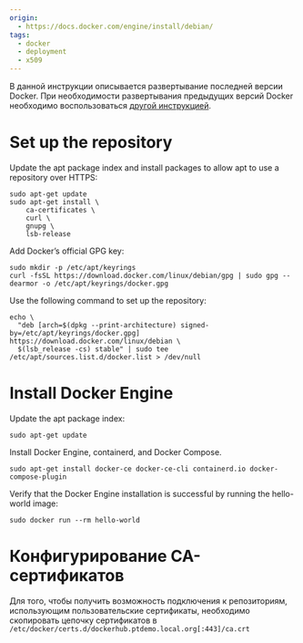 ```yaml
---
origin:
  - https://docs.docker.com/engine/install/debian/
tags:
  - docker
  - deployment
  - x509
---
```

В данной инструкции описывается развертывание последней версии Docker. При необходимости развертывания предыдущих версий Docker необходимо воспользоваться [другой инструкцией](Развертывание%20предыдущих%20версий%20Docker%20под%20Debian%2011.md).
# Set up the repository
Update the apt package index and install packages to allow apt to use a repository over HTTPS:
```
sudo apt-get update
sudo apt-get install \
    ca-certificates \
    curl \
    gnupg \
    lsb-release
```
Add Docker’s official GPG key:
```
sudo mkdir -p /etc/apt/keyrings
curl -fsSL https://download.docker.com/linux/debian/gpg | sudo gpg --dearmor -o /etc/apt/keyrings/docker.gpg
```
Use the following command to set up the repository:
```
echo \
  "deb [arch=$(dpkg --print-architecture) signed-by=/etc/apt/keyrings/docker.gpg] https://download.docker.com/linux/debian \
  $(lsb_release -cs) stable" | sudo tee /etc/apt/sources.list.d/docker.list > /dev/null
```
# Install Docker Engine
Update the apt package index:
```
sudo apt-get update
```
Install Docker Engine, containerd, and Docker Compose.
```
sudo apt-get install docker-ce docker-ce-cli containerd.io docker-compose-plugin
```
Verify that the Docker Engine installation is successful by running the hello-world image:
```
sudo docker run --rm hello-world
```
# Конфигурирование CA-сертификатов
Для того, чтобы получить возможность подключения к репозиториям, использующим пользовательские сертификаты, необходимо скопировать цепочку сертификатов в 
`/etc/docker/certs.d/dockerhub.ptdemo.local.org[:443]/ca.crt`